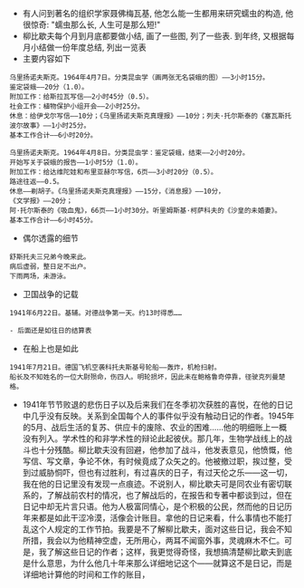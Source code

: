 * 有人问到著名的组织学家聂佛梅瓦基, 他怎么能一生都用来研究蠕虫的构造, 他很惊奇: "蠕虫那么长, 人生可是那么短!"
* 柳比歇夫每个月到月底都要做小结, 画了一些图, 列了一些表. 到年终, 又根据每月小结做一份年度总结, 列出一览表
* 主要内容如下
```
乌里扬诺夫斯克。1964年4月7日。分类昆虫学（画两张无名袋蛾的图）——3小时15分。
鉴定袋蛾——20分（1.0）。
附加工作：给斯拉瓦写信——2小时45分（0.5）。
社会工作：植物保护小组开会——2小时25分。
休息：给伊戈尔写信——10分；《乌里扬诺夫斯克真理报》——10分；列夫·托尔斯泰的《塞瓦斯托波尔故事》——1小时25分。
基本工作合计——6小时20分。

乌里扬诺夫斯克。1964年4月8日。分类昆虫学：鉴定袋蛾，结束——2小时20分。
开始写关于袋蛾的报告——1小时5分（1.0）。
附加工作：给达维陀娃和布里亚赫尔写信，6页——3小时20分（0.5）。
路途往返——0.5。
休息——剃胡子。《乌里扬诺夫斯克真理报》——15分，《消息报》——10分，
《文学报》——20分；
阿·托尔斯泰的《吸血鬼》，66页——1小时30分。听里姆斯基·柯萨科夫的《沙皇的未婚妻》。
基本工作合计——6小时45分。
```
* 偶尔透露的细节
```
舒斯托夫三兄弟今晚来此。
病后虚弱，整日足不出户。
下雨两场，未游泳。
```
* 卫国战争的记载
```
1941年6月22日。基辅。对德战争第一天。约13时得悉……
```
    - 后面还是如往日的结算表
* 在船上也是如此
```
1941年7月21日。德国飞机空袭科托夫斯基号轮船——轰炸，机枪扫射。
船长及不知姓名的一位大尉殒命，伤四人。明轮损坏，因此未在鲍格鲁奇停靠，径驶克列曼楚格。
```
* 1941年节节败退的悲伤日子以及后来我们在冬季初次获胜的喜悦，在他的日记中几乎没有反映。关系到全国每个人的事件似乎没有触动日记的作者。1945年的5月、战后生活的复苏、供应卡的废除、农业的困难……他的明细账上一概没有列入。学术性的和非学术性的辩论此起彼伏。那几年，生物学战线上的战斗也十分残酷。柳比歇夫没有回避，他参加了战斗，他发表意见，他愤慨，他写信、写文章，争论不休，有时候竟成了众矢之的。他被撤过职，挨过整，受到过威胁恫吓，但也有过胜利，有过喜庆的日子，有过天伦之乐——这一切，我在他的日记里没有发现一点痕迹。不说别人，柳比歇夫可是同农业有密切联系的，了解战前农村的情况，也了解战后的，在报告和专著中都谈到过，但在日记中却无片言只语。他为人极富同情心，是个积极的公民，然而他的日记历年来都是如此干涩冷漠，活像会计账目。拿他的日记来看，什么事情也不能打乱这个人规定的工作节拍。我要是不了解柳比歇夫，面对这些日记，我会不知所措，我会以为他精神空虚，无所用心，两耳不闻窗外事，灵魂麻木不仁。可是，我了解这些日记的作者；这样，我更觉得奇怪，我想搞清楚柳比歇夫到底是什么意思，为什么他几十年来那么详细地记这个——就算这不是日记，而是详细地计算他的时间和工作的账目，